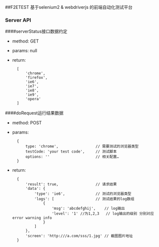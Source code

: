 ##F2ETEST 基于selenium2 & webdriverjs 的前端自动化测试平台

### Server API

####serverStatus接口数据约定

* method: GET
* params: null
* return:
	
		[
        	'chrome',
        	'firefox',
        	'ie6',
        	'ie7',
        	'ie8',
        	'ie9',
        	'opera'
        ]
        

####doRequest运行结果数据

* method: POST
* params: 

		{
			type: 'chrome',					// 需要测试的浏览器类型
			testCode: 'your test code',		// 测试脚本
			options: ''						// 相关配置… 
		}
* return:

    	{
        	'result': true,					// 请求结果
        	'data': {
            	'type': 'ie6',				// 测试的浏览器类型
            	'logs': [					// 测试结果的log数组
                	{
                    	'msg': 'abcdefghij',	// log输出
                    	'level': '1' //为1,2,3	// log输出的级别 分别对应 error warning info
               	 	}
            	]
        	},
        	'screen': 'http:///a.com/sss/1.jpg'	// 截图图片地址
    	}
